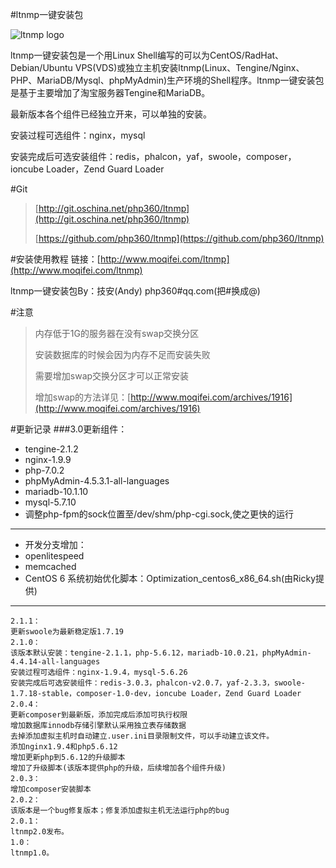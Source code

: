 #ltnmp一键安装包

![ltnmp logo](http://www.moqifei.com/wp-content/uploads/2015/07/ltnmp.gif)

ltnmp一键安装包是一个用Linux Shell编写的可以为CentOS/RadHat、Debian/Ubuntu VPS(VDS)或独立主机安装ltnmp(Linux、Tengine/Nginx、PHP、MariaDB/Mysql、phpMyAdmin)生产环境的Shell程序。ltnmp一键安装包是基于主要增加了淘宝服务器Tengine和MariaDB。

最新版本各个组件已经独立开来，可以单独的安装。

安装过程可选组件：nginx，mysql

安装完成后可选安装组件：redis，phalcon，yaf，swoole，composer，ioncube Loader，Zend Guard Loader


#Git
> [http://git.oschina.net/php360/ltnmp](http://git.oschina.net/php360/ltnmp)
>
> [https://github.com/php360/ltnmp](https://github.com/php360/ltnmp)

#安装使用教程
链接：[http://www.moqifei.com/ltnmp](http://www.moqifei.com/ltnmp)

ltnmp一键安装包By：技安(Andy) php360#qq.com(把#换成@)

#注意
> 内存低于1G的服务器在没有swap交换分区
>
> 安装数据库的时候会因为内存不足而安装失败
>
> 需要增加swap交换分区才可以正常安装
>
> 增加swap的方法详见：[http://www.moqifei.com/archives/1916](http://www.moqifei.com/archives/1916)

#更新记录
###3.0更新组件：
* tengine-2.1.2
* nginx-1.9.9
* php-7.0.2
* phpMyAdmin-4.5.3.1-all-languages
* mariadb-10.1.10
* mysql-5.7.10
* 调整php-fpm的sock位置至/dev/shm/php-cgi.sock,使之更快的运行

---
* 开发分支增加：
* openlitespeed
* memcached
* CentOS 6 系统初始优化脚本：Optimization_centos6_x86_64.sh(由Ricky提供)

---
    2.1.1：
    更新swoole为最新稳定版1.7.19
    2.1.0：
    该版本默认安装：tengine-2.1.1，php-5.6.12，mariadb-10.0.21，phpMyAdmin-4.4.14-all-languages
    安装过程可选组件：nginx-1.9.4，mysql-5.6.26
    安装完成后可选安装组件：redis-3.0.3，phalcon-v2.0.7，yaf-2.3.3，swoole-1.7.18-stable，composer-1.0-dev，ioncube Loader，Zend Guard Loader
    2.0.4：
    更新composer到最新版，添加完成后添加可执行权限
    增加数据库innodb存储引擎默认采用独立表存储数据
    去掉添加虚拟主机时自动建立.user.ini目录限制文件，可以手动建立该文件。
    添加nginx1.9.4和php5.6.12
    增加更新php到5.6.12的升级脚本
    增加了升级脚本(该版本提供php的升级，后续增加各个组件升级)
    2.0.3：
    增加composer安装脚本
    2.0.2：
    该版本是一个bug修复版本；修复添加虚拟主机无法运行php的bug
    2.0.1：
    ltnmp2.0发布。
    1.0：
    ltnmp1.0。
